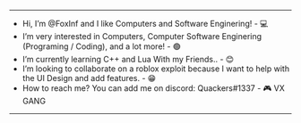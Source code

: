 
-------------------------------------------------------------------------------------------------------------------------------
- Hi, I’m @FoxInf and I like Computers and Software Enginering! - 💻
- I’m very interested in Computers, Computer Software Enginering (Programing / Coding), and a lot more! - 🟢
- I’m currently learning C++ and Lua With my Friends.. - 😊
- I’m looking to collaborate on a roblox exploit because I want to help with the UI Design and add features. - 😁
- How to reach me? You can add me on discord: Quackers#1337 - 🎮 VX GANG
-------------------------------------------------------------------------------------------------------------------------------
